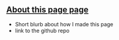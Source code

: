 ## [About this page page](#Schedulede:)
<!-- Schedulede:2023-11-21T21:30:20.350Z -->

<!-- Schedulede:2023-11-21T20:40:57.914Z -->

<!-- Schedulede:2023-11-21T20:16:45.642Z -->

<card>

- Short blurb about how I made this page
- link to the github repo
  <!--
  created:~~${ReferenceError: timestamp is not defined}~~ Schedulede:2023-11-21T17:29:35.674Z order:20 -->
  </card>
